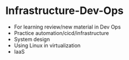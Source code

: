 # Infrastructure-Dev-Ops
- For learning review/new material in Dev Ops
- Practice automation/cicd/infrastructure
- System design
- Using Linux in virtualization
- IaaS
